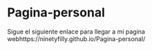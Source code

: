 # Pagina-personal
Sigue el siguiente enlace para llegar a mi pagina webhttps://ninetyfilly.github.io/Pagina-personal/
